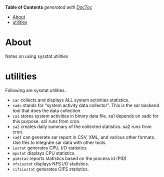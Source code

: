 <!-- START doctoc generated TOC please keep comment here to allow auto update -->
<!-- DON'T EDIT THIS SECTION, INSTEAD RE-RUN doctoc TO UPDATE -->
**Table of Contents**  *generated with [DocToc](https://github.com/thlorenz/doctoc)*

- [About](#about)
- [utilities](#utilities)

<!-- END doctoc generated TOC please keep comment here to allow auto update -->

# About

Notes on using sysstat utilities

# utilities

Following are sysstat utilities.

* `sar` collects and displays ALL system activities statistics.
* `sadc` stands for “system activity data collector”. This is the sar backend tool that does the data collection.
* `sa1` stores system activities in binary data file. sa1 depends on sadc for this purpose. sa1 runs from cron.
* `sa2` creates daily summary of the collected statistics. sa2 runs from cron.
* `sadf` can generate sar report in CSV, XML, and various other formats. Use this to integrate sar data with other tools.
* `iostat` generates CPU, I/O statistics
* `mpstat` displays CPU statistics.
* `pidstat` reports statistics based on the process id (PID)
* `nfsiostat` displays NFS I/O statistics.
* `cifsiostat` generates CIFS statistics.
